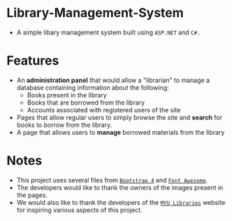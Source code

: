 # Library-Management-System
* A simple libary management system built using `ASP.NET` and `C#.` 
# Features
* An  __administration panel__ that would allow a "librarian" to manage a database containing information about the following:
    * Books present in the library
    * Books that are borrowed from the library
    * Accounts associated with registered users of the site
* Pages that allow regular users to simply browse the site and __search__ for books to borrow from the library.
* A page that allows users to __manage__ borrowed materials from the library

# Notes
* This project uses several files from [`Bootstrap 4`](https://getbootstrap.com/) and [`Font Awesome`](https://fontawesome.com/).
* The developers would like to thank the owners of the images present in the pages. 
* We would also like to thank the developers of the [`MYU Libraries`](https://library.nyu.edu/) website for inspiring various aspects of this project.